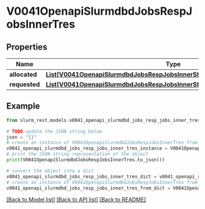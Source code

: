# V0041OpenapiSlurmdbdJobsRespJobsInnerTres


## Properties

Name | Type | Description | Notes
------------ | ------------- | ------------- | -------------
**allocated** | [**List[V0041OpenapiSlurmdbdJobsRespJobsInnerStepsInnerTresRequestedMaxInner]**](V0041OpenapiSlurmdbdJobsRespJobsInnerStepsInnerTresRequestedMaxInner.md) |  | [optional] 
**requested** | [**List[V0041OpenapiSlurmdbdJobsRespJobsInnerStepsInnerTresRequestedMaxInner]**](V0041OpenapiSlurmdbdJobsRespJobsInnerStepsInnerTresRequestedMaxInner.md) |  | [optional] 

## Example

```python
from slurm_rest.models.v0041_openapi_slurmdbd_jobs_resp_jobs_inner_tres import V0041OpenapiSlurmdbdJobsRespJobsInnerTres

# TODO update the JSON string below
json = "{}"
# create an instance of V0041OpenapiSlurmdbdJobsRespJobsInnerTres from a JSON string
v0041_openapi_slurmdbd_jobs_resp_jobs_inner_tres_instance = V0041OpenapiSlurmdbdJobsRespJobsInnerTres.from_json(json)
# print the JSON string representation of the object
print(V0041OpenapiSlurmdbdJobsRespJobsInnerTres.to_json())

# convert the object into a dict
v0041_openapi_slurmdbd_jobs_resp_jobs_inner_tres_dict = v0041_openapi_slurmdbd_jobs_resp_jobs_inner_tres_instance.to_dict()
# create an instance of V0041OpenapiSlurmdbdJobsRespJobsInnerTres from a dict
v0041_openapi_slurmdbd_jobs_resp_jobs_inner_tres_from_dict = V0041OpenapiSlurmdbdJobsRespJobsInnerTres.from_dict(v0041_openapi_slurmdbd_jobs_resp_jobs_inner_tres_dict)
```
[[Back to Model list]](../README.md#documentation-for-models) [[Back to API list]](../README.md#documentation-for-api-endpoints) [[Back to README]](../README.md)



